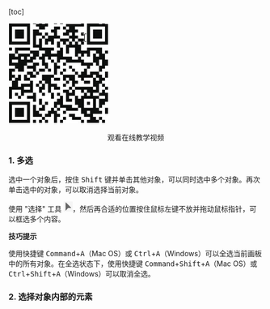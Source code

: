 [toc]

![13](./images/13.png)

<center>观看在线教学视频</center>

### 1. 多选

选中一个对象后，按住 <kbd>Shift</kbd> 键并单击其他对象，可以同时选中多个对象。再次单击选中的对象，可以取消选择当前对象。

使用 "选择" 工具 <img src="./images/14.png" />，然后再合适的位置按住鼠标左键不放并拖动鼠标指针，可以框选多个内容。

**技巧提示**

使用快捷键 <kbd>Command</kbd>+<kbd>A</kbd>（Mac OS）或 <kbd>Ctrl</kbd>+<kbd>A</kbd>（Windows）可以全选当前画板中的所有对象。在全选状态下，使用快捷键 <kbd>Command</kbd>+<kbd>Shift</kbd>+<kbd>A</kbd>（Mac OS）或 <kbd>Ctrl</kbd>+<kbd>Shift</kbd>+<kbd>A</kbd>（Windows）可以取消全选。

### 2. 选择对象内部的元素


